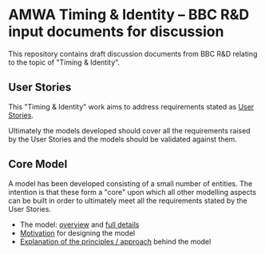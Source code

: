# AMWA Timing & Identity &ndash; BBC R&D input documents for discussion

This repository contains draft discussion documents from BBC R&D relating to the topic of "Timing & Identity".

## User Stories

This "Timing & Identity" work aims to address requirements stated as [User Stories](content/user-stories.md).

Ultimately the models developed should cover all the requirements raised by the User Stories and the models should be validated against them.

## Core Model

A model has been developed consisting of a small number of entities. The intention is that these form a "core" upon which all other modelling aspects can be built in order to ultimately meet all the requirements stated by the User Stories.

* The model: [overview](content/overview.md) and [full details](content/definitions.md)
* [Motivation](content/motivation.md) for designing the model
* [Explanation of the principles / approach](content/explanation-and-principles.md) behind the model


